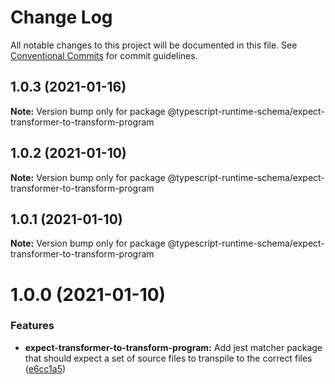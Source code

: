 # Change Log

All notable changes to this project will be documented in this file.
See [Conventional Commits](https://conventionalcommits.org) for commit guidelines.

## 1.0.3 (2021-01-16)

**Note:** Version bump only for package @typescript-runtime-schema/expect-transformer-to-transform-program





## 1.0.2 (2021-01-10)

**Note:** Version bump only for package @typescript-runtime-schema/expect-transformer-to-transform-program





## 1.0.1 (2021-01-10)

**Note:** Version bump only for package @typescript-runtime-schema/expect-transformer-to-transform-program





# 1.0.0 (2021-01-10)


### Features

* **expect-transformer-to-transform-program:** Add jest matcher package that should expect a set of source files to transpile to the correct files ([e6cc1a5](https://github.com/simonlovesyou/typescript-schema/commit/e6cc1a5a1e6d08fad5290088bf2ed9e03606b46f))
